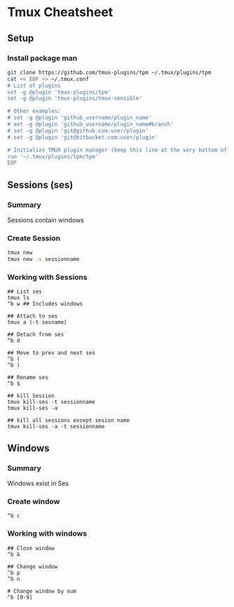 # Tmux Cheatsheet
## Setup
### Install package man
```bash
git clone https://github.com/tmux-plugins/tpm ~/.tmux/plugins/tpm
cat << EOF >> ~/.tmux.conf
# List of plugins
set -g @plugin 'tmux-plugins/tpm'
set -g @plugin 'tmux-plugins/tmux-sensible'

# Other examples:
# set -g @plugin 'github_username/plugin_name'
# set -g @plugin 'github_username/plugin_name#branch'
# set -g @plugin 'git@github.com:user/plugin'
# set -g @plugin 'git@bitbucket.com:user/plugin'

# Initialize TMUX plugin manager (keep this line at the very bottom of tmux.conf)
run '~/.tmux/plugins/tpm/tpm'
EOF
```

## Sessions (ses)
### Summary
Sessions contain windows

### Create Session
```bash
tmux new
tmux new -s sessionname
```

### Working with Sessions
```
## List ses
tmux ls
^b w ## Includes windows

## Attach to ses
tmux a (-t sesname)

## Detach from ses
^b d

## Move to prev and next ses
^b (
^b )

## Rename ses
^b $

## kill Session
tmux kill-ses -t sessionname
tmux kill-ses -a 

## kill all sessions except sesion name
tmux kill-ses -a -t sessionname
```

## Windows
### Summary
Windows exist in Ses
### Create window
```
^b c
```

### Working with windows
```
## Close window
^b &

## Change window
^b p
^b n

# Change window by num
^b [0-9]
```

